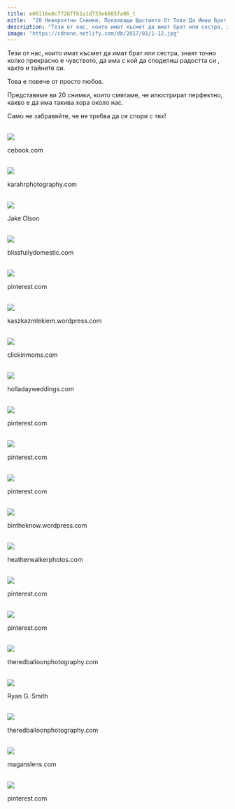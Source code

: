 ```yaml
---
title: e00116e8c7728ffb1a1d733e6805fa06_t
mitle:  "20 Невероятни Снимки, Показващи Щастието От Това Да Имаш Брат или Сестра"
description: "Тези от нас, които имат късмет да имат брат или сестра, знаят точно колко прекрасно е чувството, да има с кой да споделиш радостта си , както и тайните си. Това е повеч"
image: "https://cdnone.netlify.com/db/2017/01/1-12.jpg"
---
```


 <p>Тези от нас, които имат късмет да имат брат или сестра, знаят точно колко прекрасно е чувството, да има с кой да споделиш радостта си , както и тайните си.</p>      <p>Това е повече от просто любов.</p> <p>Представяме ви 20 снимки, които смятаме, че илюстрират перфектно, какво е да има такива хора около нас.</p> <p>Само не забравяйте, че не трябва да се спори с тях!</p>       <br/><img src="https://cdnone.netlify.com/db/2017/01/1-12.jpg"/><br/><p>cebook.com</p>   <br/><img src="https://cdnone.netlify.com/db/2017/01/2-11.jpg"/><br/><p>karahrphotography.com</p>   <br/><img src="https://cdnone.netlify.com/db/2017/01/3-11.jpg"/><br/><p>Jake Olson</p>  <br/><img src="https://cdnone.netlify.com/db/2017/01/4-11.jpg"/><br/><p>blissfullydomestic.com</p>       <br/><img src="https://cdnone.netlify.com/db/2017/01/5-11.jpg"/><br/><p>pinterest.com</p>   <br/><img src="https://cdnone.netlify.com/db/2017/01/6-11.jpg"/><br/><p>kaszkazmlekiem.wordpress.com</p>  <br/><img src="https://cdnone.netlify.com/db/2017/01/7-11.jpg"/><br/><p>clickinmoms.com</p>  <br/><img src="https://cdnone.netlify.com/db/2017/01/8-10.jpg"/><br/><p>holladayweddings.com</p>   <br/><img src="https://cdnone.netlify.com/db/2017/01/9-9.jpg"/><br/><p>pinterest.com</p>  <br/><img src="https://cdnone.netlify.com/db/2017/01/10-10.jpg"/><br/><p>pinterest.com</p>       <br/><img src="https://cdnone.netlify.com/db/2017/01/11-9.jpg"/><br/><p>pinterest.com</p>   <br/><img src="https://cdnone.netlify.com/db/2017/01/12.jpeg"/><br/><p>bintheknow.wordpress.com</p>  <br/><img src="https://cdnone.netlify.com/db/2017/01/13-9.jpg"/><br/><p>heatherwalkerphotos.com</p>  <br/><img src="https://cdnone.netlify.com/db/2017/01/14-6.jpg"/><br/><p>pinterest.com</p>       <br/><img src="https://cdnone.netlify.com/db/2017/01/15-6.jpg"/><br/><p>pinterest.com</p>  <br/><img src="https://cdnone.netlify.com/db/2017/01/16-5.jpg"/><br/><p>theredballoonphotography.com</p>  <br/><img src="https://cdnone.netlify.com/db/2017/01/17-4.jpg"/><br/><p>Ryan G. Smith</p>   <br/><img src="https://cdnone.netlify.com/db/2017/01/18-4.jpg"/><br/><p>theredballoonphotography.com</p>  <br/><img src="https://cdnone.netlify.com/db/2017/01/19-4.jpg"/><br/><p>maganslens.com</p>   <br/><img src="https://cdnone.netlify.com/db/2017/01/20-4.jpg"/><br/><p>pinterest.com</p>       
